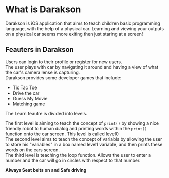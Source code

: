 # What is Darakson
Darakson is iOS application that aims to teach children basic programming language, with the help of a physical car.
Learning and viewing your outputs on a physical car seems more exiting then just staring at a screen!

## Feauters in Darakson
Users can login to their profile or register for new users.<br/>
The user plays with car by navigating it around and having a view of what the car's camera lense is capturing.<br/>
Darakson provides some developer games that include:
  * Tic Tac Toe
  * Drive the car
  * Guess My Movie
  * Matching game
  
The Learn feautre is divided into levels.

The first level is aiming to teach the concept of `print()` by showing a nice friendly robot to human dialog and printing words within the `print()` function onto the car screen. This level is called level0 <br/> 
The second level aims to teach the concept of variabls by allowing the user to store his "variables" in a box named level1 variable, and then prints these words on the cars screen.<br/>
The third level is teaching the loop function. Allows the user to enter a number and the car will go in circles with respect to that number.

**Always Seat belts on and Safe driving**
